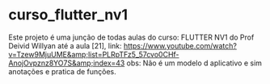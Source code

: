 # curso_flutter_nv1
Este projeto é uma junção de todas aulas do curso: FLUTTER NV1 do Prof Deivid Willyan até a aula [21], link: https://www.youtube.com/watch?v=Tzew9MjuUME&amp;list=PLRpTFz5_57cvo0CHf-AnojOvpznz8YO7S&amp;index=43  obs: Não é um modelo d aplicativo e sim anotações e pratica de funções.

